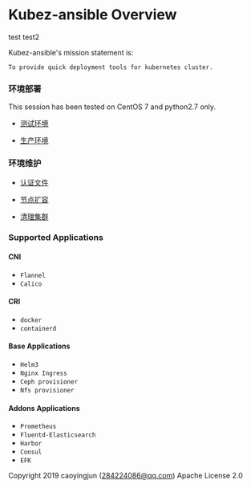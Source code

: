 # Kubez-ansible Overview
test
test2


Kubez-ansible's mission statement is:

    To provide quick deployment tools for kubernetes cluster.


### 环境部署
This session has been tested on CentOS 7 and python2.7 only.

- [测试环境](doc/source/install/all-in-one.md)

- [生产环境](doc/source/install/multinode.md)

### 环境维护

- [认证文件](doc/source/install/admin-k8src.md)

- [节点扩容](doc/source/install/expansion.md)

- [清理集群](doc/source/install/destroy.md)

### Supported Applications

#### CNI
  - `Flannel`
  - `Calico`

#### CRI
  - `docker`
  - `containerd`

#### Base Applications
  - `Helm3`
  - `Nginx Ingress`
  - `Ceph provisioner`
  - `Nfs provisioner`

#### Addons Applications
  - `Prometheus`
  - `Fluentd-Elasticsearch`
  - `Harbor`
  - `Consul`
  - `EFK`

Copyright 2019 caoyingjun (284224086@qq.com) Apache License 2.0
